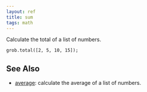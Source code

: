 ```yaml
---
layout: ref
title: sum
tags: math
---
```

Calculate the total of a list of numbers.

    grob.total([2, 5, 10, 15]);

## See Also
- [average](/ref/average.html): calculate the average of a list of numbers.
